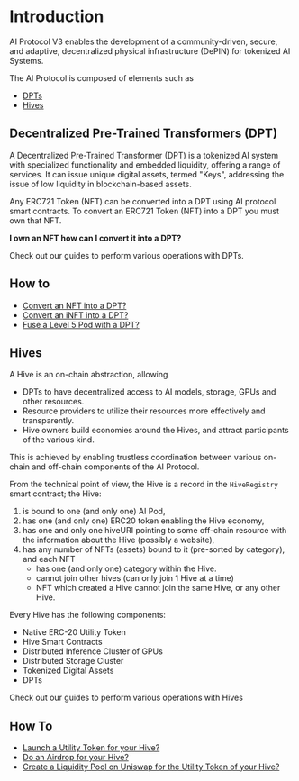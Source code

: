 # Introduction
AI Protocol V3 enables the development of a community-driven, secure, and adaptive, decentralized physical
infrastructure (DePIN) for tokenized AI Systems.

The AI Protocol is composed of elements such as 
* [DPTs](#decentralized-pre-trained-transformers-dpt)
* [Hives](#hives)

## Decentralized Pre-Trained Transformers (DPT)
A Decentralized Pre-Trained Transformer (DPT) is a tokenized AI system with specialized functionality and embedded
liquidity, offering a range of services. It can issue unique digital assets, termed "Keys", addressing the issue of low
liquidity in blockchain-based assets.

Any ERC721 Token (NFT) can be converted into a DPT using AI protocol smart contracts. To convert an ERC721 Token (NFT)
into a DPT you must own that NFT.

**I own an NFT how can I convert it into a DPT?**

Check out our guides to perform various operations with DPTs.

## How to
 
* [Convert an NFT into a DPT?](./guides/convert-nft-to-dpt/README.md)
* [Convert an iNFT into a DPT?](./guides/convert-inft-to-dpt/README.md)
* [Fuse a Level 5 Pod with a DPT?](./guides/fuse-pod-with-dpt.md)

## Hives
A Hive is an on-chain abstraction, allowing
* DPTs to have decentralized access to AI models, storage, GPUs and other resources.
* Resource providers to utilize their resources more effectively and transparently.
* Hive owners build economies around the Hives, and attract participants of the various kind.

This is achieved by enabling trustless coordination between various on-chain and off-chain components of the
AI Protocol.

From the technical point of view,
the Hive is a record in the `HiveRegistry` smart contract; the Hive:
1) is bound to one (and only one) AI Pod,
2) has one (and only one) ERC20 token enabling the Hive economy,
3) has one and only one hiveURI pointing to some off-chain resource with the information about the Hive
   (possibly a website),
4) has any number of NFTs (assets) bound to it (pre-sorted by category), and each NFT
   * has one (and only one) category within the Hive.
   * cannot join other hives (can only join 1 Hive at a time)
   * NFT which created a Hive cannot join the same Hive, or any other Hive.

Every Hive has the following components:
 * Native ERC-20 Utility Token
 * Hive Smart Contracts
 * Distributed Inference Cluster of GPUs
 * Distributed Storage Cluster
 * Tokenized Digital Assets
 * DPTs

Check out our guides to perform various operations with Hives

## How To

* [Launch a Utility Token for your Hive?](./guides/how-to-launch-utility-token/how-to-launch-utility-token.md)
* [Do an Airdrop for your Hive?](./guides/how-to-airdrop.md)
* [Create a Liquidity Pool on Uniswap for the Utility Token of your Hive?](./guides/how-to-create-liquidity-pool.md)
